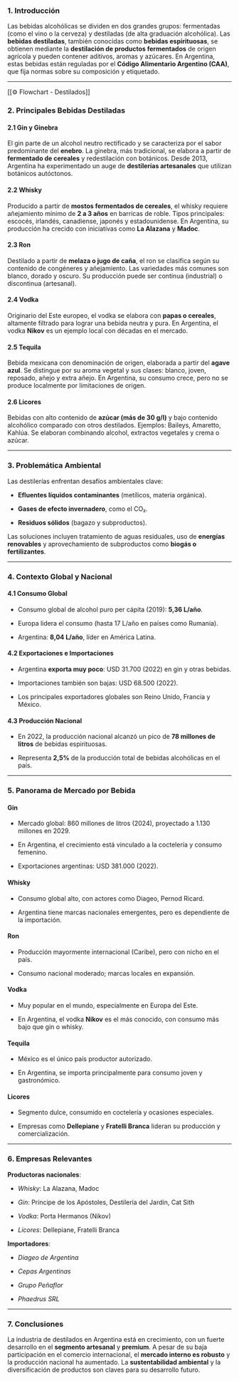 ### 1. Introducción

Las bebidas alcohólicas se dividen en dos grandes grupos: fermentadas (como el vino o la cerveza) y destiladas (de alta graduación alcohólica). Las **bebidas destiladas**, también conocidas como **bebidas espirituosas**, se obtienen mediante la **destilación de productos fermentados** de origen agrícola y pueden contener aditivos, aromas y azúcares. En Argentina, estas bebidas están reguladas por el **Código Alimentario Argentino (CAA)**, que fija normas sobre su composición y etiquetado.

---
[[⚙️ Flowchart - Destilados]]
### 2. Principales Bebidas Destiladas

#### 2.1 Gin y Ginebra
El gin parte de un alcohol neutro rectificado y se caracteriza por el sabor predominante del **enebro**. La ginebra, más tradicional, se elabora a partir de **fermentado de cereales** y redestilación con botánicos. Desde 2013, Argentina ha experimentado un auge de **destilerías artesanales** que utilizan botánicos autóctonos.
#### 2.2 Whisky
Producido a partir de **mostos fermentados de cereales**, el whisky requiere añejamiento mínimo de **2 a 3 años** en barricas de roble. Tipos principales: escocés, irlandés, canadiense, japonés y estadounidense. En Argentina, su producción ha crecido con iniciativas como **La Alazana** y **Madoc**.

#### 2.3 Ron
Destilado a partir de **melaza o jugo de caña**, el ron se clasifica según su contenido de congéneres y añejamiento. Las variedades más comunes son blanco, dorado y oscuro. Su producción puede ser continua (industrial) o discontinua (artesanal).

#### 2.4 Vodka
Originario del Este europeo, el vodka se elabora con **papas o cereales**, altamente filtrado para lograr una bebida neutra y pura. En Argentina, el vodka **Nikov** es un ejemplo local con décadas en el mercado.

#### 2.5 Tequila

Bebida mexicana con denominación de origen, elaborada a partir del **agave azul**. Se distingue por su aroma vegetal y sus clases: blanco, joven, reposado, añejo y extra añejo. En Argentina, su consumo crece, pero no se produce localmente por limitaciones de origen.

#### 2.6 Licores

Bebidas con alto contenido de **azúcar (más de 30 g/l)** y bajo contenido alcohólico comparado con otros destilados. Ejemplos: Baileys, Amaretto, Kahlúa. Se elaboran combinando alcohol, extractos vegetales y crema o azúcar.

---

### 3. Problemática Ambiental

Las destilerías enfrentan desafíos ambientales clave:

- **Efluentes líquidos contaminantes** (metílicos, materia orgánica).
    
- **Gases de efecto invernadero**, como el CO₂.
    
- **Residuos sólidos** (bagazo y subproductos).
    

Las soluciones incluyen tratamiento de aguas residuales, uso de **energías renovables** y aprovechamiento de subproductos como **biogás o fertilizantes**.

---

### 4. Contexto Global y Nacional

#### 4.1 Consumo Global

- Consumo global de alcohol puro per cápita (2019): **5,36 L/año**.
    
- Europa lidera el consumo (hasta 17 L/año en países como Rumania).
    
- Argentina: **8,04 L/año**, líder en América Latina.
    

#### 4.2 Exportaciones e Importaciones

- Argentina **exporta muy poco**: USD 31.700 (2022) en gin y otras bebidas.
    
- Importaciones también son bajas: USD 68.500 (2022).
    
- Los principales exportadores globales son Reino Unido, Francia y México.
    

#### 4.3 Producción Nacional

- En 2022, la producción nacional alcanzó un pico de **78 millones de litros** de bebidas espirituosas.
    
- Representa **2,5%** de la producción total de bebidas alcohólicas en el país.
    

---

### 5. Panorama de Mercado por Bebida

#### Gin

- Mercado global: 860 millones de litros (2024), proyectado a 1.130 millones en 2029.
    
- En Argentina, el crecimiento está vinculado a la coctelería y consumo femenino.
    
- Exportaciones argentinas: USD 381.000 (2022).
    

#### Whisky

- Consumo global alto, con actores como Diageo, Pernod Ricard.
    
- Argentina tiene marcas nacionales emergentes, pero es dependiente de la importación.
    

#### Ron

- Producción mayormente internacional (Caribe), pero con nicho en el país.
    
- Consumo nacional moderado; marcas locales en expansión.
    

#### Vodka

- Muy popular en el mundo, especialmente en Europa del Este.
    
- En Argentina, el vodka **Nikov** es el más conocido, con consumo más bajo que gin o whisky.
    

#### Tequila

- México es el único país productor autorizado.
    
- En Argentina, se importa principalmente para consumo joven y gastronómico.
    

#### Licores

- Segmento dulce, consumido en coctelería y ocasiones especiales.
    
- Empresas como **Dellepiane** y **Fratelli Branca** lideran su producción y comercialización.
    

---

### 6. Empresas Relevantes

**Productoras nacionales**:

- _Whisky_: La Alazana, Madoc
    
- _Gin_: Príncipe de los Apóstoles, Destilería del Jardín, Cat Sith
    
- _Vodka_: Porta Hermanos (Nikov)
    
- _Licores_: Dellepiane, Fratelli Branca
    

**Importadores**:

- _Diageo de Argentina_
    
- _Cepas Argentinas_
    
- _Grupo Peñaflor_
    
- _Phaedrus SRL_
    

---

### 7. Conclusiones

La industria de destilados en Argentina está en crecimiento, con un fuerte desarrollo en el **segmento artesanal** y **premium**. A pesar de su baja participación en el comercio internacional, el **mercado interno es robusto** y la producción nacional ha aumentado. La **sustentabilidad ambiental** y la diversificación de productos son claves para su desarrollo futuro.